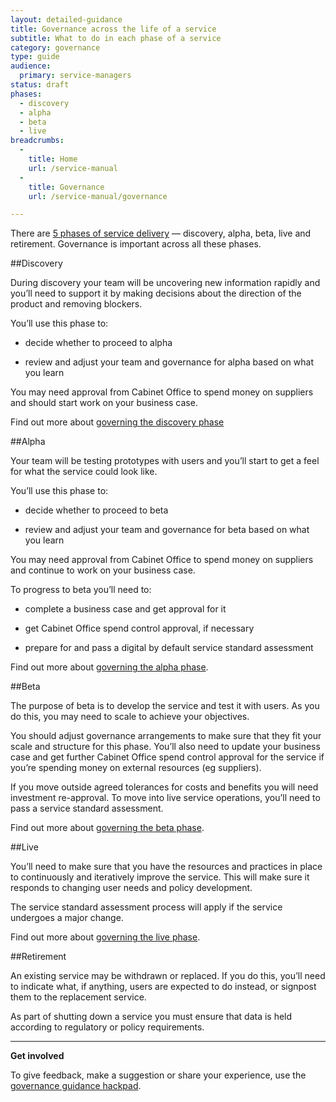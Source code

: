 ```yaml
---
layout: detailed-guidance
title: Governance across the life of a service 
subtitle: What to do in each phase of a service
category: governance
type: guide
audience:
  primary: service-managers
status: draft
phases:
  - discovery
  - alpha
  - beta
  - live
breadcrumbs:
  -
    title: Home
    url: /service-manual
  -
    title: Governance
    url: /service-manual/governance

---
```


There are [5 phases of service delivery](../phases) — discovery, alpha, beta, live and retirement. Governance is important across all these phases.


##Discovery

During discovery your team will be uncovering new information rapidly and you’ll need to support it by making decisions about the direction of the product and removing blockers.

You’ll use this phase to:

* decide whether to proceed to alpha

* review and adjust your team and governance for alpha based on what you learn

You may need approval from Cabinet Office to spend money on suppliers and should start work on your business case.

Find out more about [governing the discovery phase](../governance/governing-the-discovery-phase.html)

##Alpha

Your team will be testing prototypes with users and you’ll start to get a feel for what the service could look like.

You’ll use this phase to:

* decide whether to proceed to beta

* review and adjust your team and governance for beta based on what you learn

You may need approval from Cabinet Office to spend money on suppliers and continue to work on your business case.

To progress to beta you’ll need to:
	
* complete a business case and get approval for it

* get Cabinet Office spend control approval, if necessary

* prepare for and pass a digital by default service standard assessment
	
Find out more about [governing the alpha phase](../governance/governing-the-alpha-phase.html).

##Beta

The purpose of beta is to develop the service and test it with users. As you do this, you may need to scale to achieve your objectives.

You should adjust governance arrangements to make sure that they fit your scale and structure for this phase. You’ll also need to update your business case and get further Cabinet Office spend control approval for the service if you’re spending money on external resources (eg suppliers).
	
If you move outside agreed tolerances for costs and benefits you will need investment re-approval. To move into live service operations, you’ll need to pass a service standard assessment.
	
	
Find out more about [governing the beta phase](../governance/governing-the-beta-phase.html).
	
##Live

You’ll need to make sure that you have the resources and practices in place to continuously and iteratively improve the service. This will make sure it responds to changing user needs and policy development. 
	
The service standard assessment process will apply if the service undergoes a major change.
	
Find out more about [governing the live phase](../governance/governing-the-beta-phase.html).

##Retirement

An existing service may be withdrawn or replaced. If you do this, you’ll need to indicate what, if anything, users are expected to do instead, or signpost them to the replacement service.

As part of shutting down a service you must ensure that data is held according to regulatory or policy requirements.

<hr>

**Get involved**

To give feedback, make a suggestion or share your experience, use the [governance guidance hackpad](https://gds-governance-guidance.hackpad.com/Governance-across-the-life-of-a-service-Vy4PA3vbrTf).

